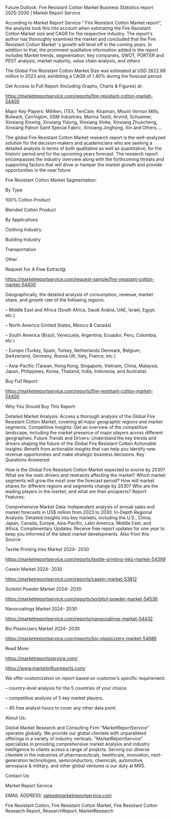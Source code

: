 Future Outlook: Fire Resistant Cotton Market Business Statistics report 2025-2030 | Market Report Service

According to Market Report Service “ Fire Resistant Cotton Market report”, the analysts took this into account when estimating the Fire Resistant Cotton Market size and CAGR for the respective industry. The report's author has thoroughly examined the market and concluded that the Fire Resistant Cotton Market 's growth will level off in the coming years. In addition to that, the prominent qualitative information added in the report includes Market trends, segmentation, key companies, SWOT, PORTER and PEST analysis, market maturity, value chain analysis, and others

The Global Fire Resistant Cotton Market Size was estimated at USD 2622.88 million in 2023 and, exhibiting a CAGR of 1.40% during the forecast period.

Get Access to Full Report (Including Graphs, Charts & Figures) at:

https://marketreportservice.com/reports/fire-resistant-cotton-market-54400

Major Key Players: Milliken, ITEX, TenCate, Klopman, Mount Vernon Mills, Bulwark, Carrington, SSM Industries, Marina Textil, Arvind, Schuemer, Xinxiang Xinxing, Xinxiang Yulong, Xinxiang Xinke, Xinxiang Zhuocheng, Xinxiang Patron Saint Special Fabric, Xinxiang Jinghong, Xin and Others….

The global Fire Resistant Cotton Market research report is the well-analyzed solution for the decision-makers and academicians who are seeking a detailed analysis in terms of both qualitative as well as quantitative, for the historic period and for the upcoming years forecast. The research report encompasses the industry overview along with the forthcoming threats and supporting factors that will drive or hamper the market growth and provide opportunities in the near future

Fire Resistant Cotton Market Segmentation:

By Type

100% Cotton Product

Blended Cotton Product

By Applications

Clothing Industry

Building Industry

Transportation

Other

Request For A Free Extract@

https://marketreportservice.com/request-sample/fire-resistant-cotton-market-54400

Geographically, the detailed analysis of consumption, revenue, market share, and growth rate of the following regions:

– Middle East and Africa (South Africa, Saudi Arabia, UAE, Israel, Egypt, etc.)

– North America (United States, Mexico & Canada)

– South America (Brazil, Venezuela, Argentina, Ecuador, Peru, Colombia, etc.)

– Europe (Turkey, Spain, Turkey, Netherlands Denmark, Belgium, Switzerland, Germany, Russia UK, Italy, France, etc.)

– Asia-Pacific (Taiwan, Hong Kong, Singapore, Vietnam, China, Malaysia, Japan, Philippines, Korea, Thailand, India, Indonesia, and Australia).

Buy Full Report:

https://marketreportservice.com/reports/fire-resistant-cotton-market-54400

Why You Should Buy This Report:

Detailed Market Analysis: Access a thorough analysis of the Global Fire Resistant Cotton Market, covering all major geographic regions and market segments.
Competitive Insights: Get an overview of the competitive landscape, including the market presence of major players across different geographies.
Future Trends and Drivers: Understand the key trends and drivers shaping the future of the Global Fire Resistant Cotton
Actionable Insights: Benefit from actionable insights that can help you identify new revenue opportunities and make strategic business decisions.
Key Questions Answered:

How is the Global Fire Resistant Cotton Market expected to evolve by 2030?
What are the main drivers and restraints affecting the market?
Which market segments will grow the most over the forecast period?
How will market shares for different regions and segments change by 2030?
Who are the leading players in the market, and what are their prospects?
Report Features:

Comprehensive Market Data: Independent analysis of annual sales and market forecasts in US$ million from 2023 to 2030.
In-Depth Regional Analysis: Detailed insights into key markets, including the U.S., China, Japan, Canada, Europe, Asia-Pacific, Latin America, Middle East, and Africa.
Complimentary Updates: Receive free report updates for one year to keep you informed of the latest market developments.
Also from this Source:

Textile Printing Inks Market 2024- 2030

https://marketreportservice.com/reports/textile-printing-inks-market-54399

Casein Market 2024- 2030

https://marketreportservice.com/reports/casein-market-53812

Sorbitol Powder Market 2024- 2030

https://marketreportservice.com/reports/sorbitol-powder-market-54536

Nanocoatings Market 2024- 2030

https://marketreportservice.com/reports/nanocoatings-market-54432

Bio Plasticizers Market 2024- 2030

https://marketreportservice.com/reports/bio-plasticizers-market-54686

Read More:

https://marketreportsservice.com/

https://www.marketinfluxreports.com/

We offer customization on report based on customer’s specific requirement:

– country-level analysis for the 5 countries of your choice.

– competitive analysis of 5 key market players.

– 40 free analyst hours to cover any other data point.

About Us:

Global Market Research and Consulting Firm "MarketReportService" operates globally. We provide our global clientele with unparalleled offerings in a variety of industry verticals. "MarketReportService" specializes in providing comprehensive market analysis and industry intelligence to clients across a range of projects. Serving our diverse clientele in the industries of pharmaceuticals, healthcare, innovation, next-generation technologies, semiconductors, chemicals, automotive, aerospace & military, and other global ventures is our duty at MRS.

Contact Us:

Market Report Service

 

EMAIL ADDRESS: sales@marketreportservice.com

Fire Resistant Cotton, Fire Resistant Cotton Market, Fire Resistant Cotton Research Report, ResearchReport, MarketResearch
